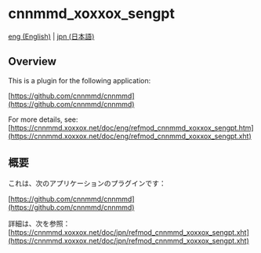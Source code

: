 # cnnmmd_xoxxox_sengpt

[eng (English)](#Overview) | [jpn (日本語)](#概要)

## Overview

This is a plugin for the following application:

[https://github.com/cnnmmd/cnnmmd](https://github.com/cnnmmd/cnnmmd)

For more details, see:  
[https://cnnmmd.xoxxox.net/doc/eng/refmod_cnnmmd_xoxxox_sengpt.htm](https://cnnmmd.xoxxox.net/doc/eng/refmod_cnnmmd_xoxxox_sengpt.xht)

## 概要

これは、次のアプリケーションのプラグインです：

[https://github.com/cnnmmd/cnnmmd](https://github.com/cnnmmd/cnnmmd)

詳細は、次を参照：[https://cnnmmd.xoxxox.net/doc/jpn/refmod_cnnmmd_xoxxox_sengpt.xht](https://cnnmmd.xoxxox.net/doc/jpn/refmod_cnnmmd_xoxxox_sengpt.xht)